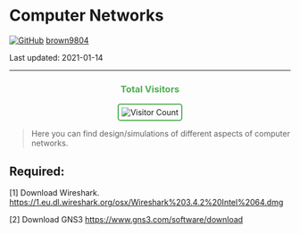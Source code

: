 # Computer Networks

[![GitHub](https://img.shields.io/badge/--181717?logo=github&logoColor=ffffff)](https://github.com/)
[brown9804](https://github.com/brown9804)

Last updated: 2021-01-14

------------------------------------------

<div align="center">
  <h3 style="color: #4CAF50;">Total Visitors</h3>
  <img src="https://profile-counter.glitch.me/brown9804/count.svg" alt="Visitor Count" style="border: 2px solid #4CAF50; border-radius: 5px; padding: 5px;"/>
</div>

> Here you can find design/simulations of different aspects of computer networks.

## Required: 
[1] Download Wireshark. https://1.eu.dl.wireshark.org/osx/Wireshark%203.4.2%20Intel%2064.dmg

[2] Download GNS3 https://www.gns3.com/software/download






